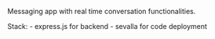 Messaging app with real time conversation functionalities.


Stack:
    - express.js for backend
    - sevalla for code deployment
    